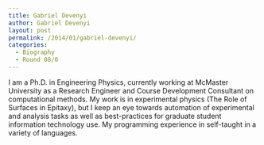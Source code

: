 ```yaml
---
title: Gabriel Devenyi
author: Gabriel Devenyi
layout: post
permalink: /2014/01/gabriel-devenyi/
categories:
  - Biography
  - Round 08/0
---
```

I am a Ph.D. in Engineering Physics, currently working at McMaster University as a Research Engineer and Course Development Consultant on computational methods. My work is in experimental physics (The Role of Surfaces in Epitaxy), but I keep an eye towards automation of experimental and analysis tasks as well as best-practices for graduate student information technology use. My programming experience in self-taught in a variety of languages.